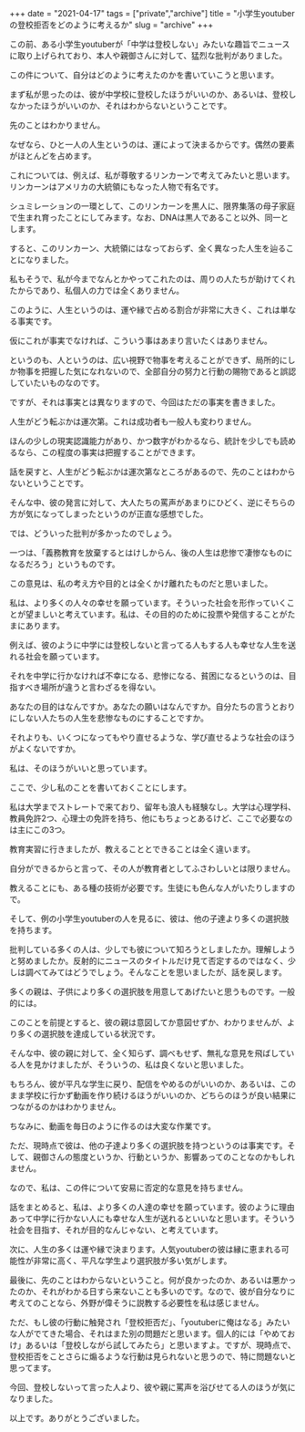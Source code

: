 +++
date = "2021-04-17"
tags = ["private","archive"]
title = "小学生youtuberの登校拒否をどのように考えるか"
slug = "archive"
+++

この前、ある小学生youtuberが「中学は登校しない」みたいな趣旨でニュースに取り上げられており、本人や親御さんに対して、猛烈な批判がありました。

この件について、自分はどのように考えたのかを書いていこうと思います。

まず私が思ったのは、彼が中学校に登校したほうがいいのか、あるいは、登校しなかったほうがいいのか、それはわからないということです。

先のことはわかりません。

なぜなら、ひと一人の人生というのは、運によって決まるからです。偶然の要素がほとんどを占めます。

これについては、例えば、私が尊敬するリンカーンで考えてみたいと思います。リンカーンはアメリカの大統領にもなった人物で有名です。

シュミレーションの一環として、このリンカーンを黒人に、限界集落の母子家庭で生まれ育ったことにしてみます。なお、DNAは黒人であること以外、同一とします。

すると、このリンカーン、大統領にはなっておらず、全く異なった人生を辿ることになりました。

私もそうで、私が今までなんとかやってこれたのは、周りの人たちが助けてくれたからであり、私個人の力では全くありません。

このように、人生というのは、運や縁で占める割合が非常に大きく、これは単なる事実です。

仮にこれが事実でなければ、こういう事はあまり言いたくはありません。

というのも、人というのは、広い視野で物事を考えることができず、局所的にしか物事を把握した気になれないので、全部自分の努力と行動の賜物であると誤認していたいものなのです。

ですが、それは事実とは異なりますので、今回はただの事実を書きました。

人生がどう転ぶかは運次第。これは成功者も一般人も変わりません。

ほんの少しの現実認識能力があり、かつ数字がわかるなら、統計を少しでも読めるなら、この程度の事実は把握することができます。

話を戻すと、人生がどう転ぶかは運次第なところがあるので、先のことはわからないということです。

そんな中、彼の発言に対して、大人たちの罵声があまりにひどく、逆にそちらの方が気になってしまったというのが正直な感想でした。

では、どういった批判が多かったのでしょう。

一つは、「義務教育を放棄するとはけしからん、後の人生は悲惨で凄惨なものになるだろう」というものです。

この意見は、私の考え方や目的とは全くかけ離れたものだと思いました。

私は、より多くの人々の幸せを願っています。そういった社会を形作っていくことが望ましいと考えています。私は、その目的のために投票や発信することがたまにあります。

例えば、彼のように中学には登校しないと言ってる人もする人も幸せな人生を送れる社会を願っています。

それを中学に行かなければ不幸になる、悲惨になる、貧困になるというのは、目指すべき場所が違うと言わざるを得ない。

あなたの目的はなんですか。あなたの願いはなんですか。自分たちの言うとおりにしない人たちの人生を悲惨なものにすることですか。

それよりも、いくつになってもやり直せるような、学び直せるような社会のほうがよくないですか。

私は、そのほうがいいと思っています。

ここで、少し私のことを書いておくことにします。

私は大学までストレートで来ており、留年も浪人も経験なし。大学は心理学科、教員免許2つ、心理士の免許を持ち、他にもちょっとあるけど、ここで必要なのは主にこの3つ。

教育実習に行きましたが、教えることとできることは全く違います。

自分ができるからと言って、その人が教育者としてふさわしいとは限りません。

教えることにも、ある種の技術が必要です。生徒にも色んな人がいたりしますので。

そして、例の小学生youtuberの人を見るに、彼は、他の子達より多くの選択肢を持ちます。

批判している多くの人は、少しでも彼について知ろうとしましたか。理解しようと努めましたか。反射的にニュースのタイトルだけ見て否定するのではなく、少しは調べてみてはどうでしょう。そんなことを思いましたが、話を戻します。

多くの親は、子供により多くの選択肢を用意してあげたいと思うものです。一般的には。

このことを前提とすると、彼の親は意図してか意図せずか、わかりませんが、より多くの選択肢を達成している状況です。

そんな中、彼の親に対して、全く知らず、調べもせず、無礼な意見を飛ばしている人を見かけましたが、そういうの、私は良くないと思いました。

もちろん、彼が平凡な学生に戻り、配信をやめるのがいいのか、あるいは、このまま学校に行かず動画を作り続けるほうがいいのか、どちらのほうが良い結果につながるのかはわかりません。

ちなみに、動画を毎日のように作るのは大変な作業です。

ただ、現時点で彼は、他の子達より多くの選択肢を持つというのは事実です。そして、親御さんの態度というか、行動というか、影響あってのことなのかもしれません。

なので、私は、この件について安易に否定的な意見を持ちません。

話をまとめると、私は、より多くの人達の幸せを願っています。彼のように理由あって中学に行かない人にも幸せな人生が送れるといいなと思います。そういう社会を目指す、それが目的なんじゃない、と考えています。

次に、人生の多くは運や縁で決まります。人気youtuberの彼は縁に恵まれる可能性が非常に高く、平凡な学生より選択肢が多い気がします。

最後に、先のことはわからないということ。何が良かったのか、あるいは悪かったのか、それがわかる日すら来ないことも多いのです。なので、彼が自分なりに考えてのことなら、外野が偉そうに説教する必要性を私は感じません。

ただ、もし彼の行動に触発され「登校拒否だ」、「youtuberに俺はなる」みたいな人がでてきた場合、それはまた別の問題だと思います。個人的には「やめておけ」あるいは「登校しながら試してみたら」と思いますよ。ですが、現時点で、登校拒否をことさらに煽るような行動は見られないと思うので、特に問題ないと思ってます。

今回、登校しないって言った人より、彼や親に罵声を浴びせてる人のほうが気になりました。

以上です。ありがとうございました。
